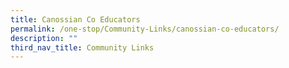```yaml
---
title: Canossian Co Educators
permalink: /one-stop/Community-Links/canossian-co-educators/
description: ""
third_nav_title: Community Links
---
```

